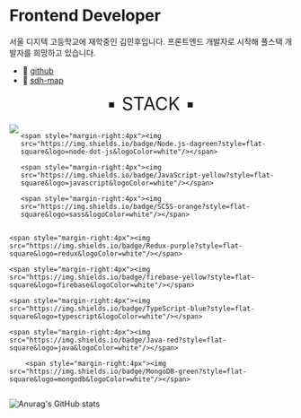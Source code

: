 # Frontend Developer

서울 디지텍 고등학교에 재학중인 김민후입니다. 프론트엔드 개발자로 시작해 풀스택 개발자를 희망하고 있습니다.

- 💙 <a href="https://github.com/minhoo03">github</a>
- 💛 <a href="http://gcy.dothome.co.kr/">sdh-map</a>


<center style="font-size:32px;">▪ STACK ▪</center>
<br />

<div style="display:flex; justify-content:center;">
	<span style="margin-right:4px"><img src="https://img.shields.io/badge/React-blue?style=flat-square&logo=React&logoColor=white"/></span>

	<span style="margin-right:4px"><img src="https://img.shields.io/badge/Node.js-dagreen?style=flat-square&logo=node-dot-js&logoColor=white"/></span>

	<span style="margin-right:4px"><img src="https://img.shields.io/badge/JavaScript-yellow?style=flat-square&logo=javascript&logoColor=white"/></span>

	<span style="margin-right:4px"><img src="https://img.shields.io/badge/SCSS-orange?style=flat-square&logo=sass&logoColor=white"/></span>
</div>

<div style="display:flex; justify-content:center;">

	<span style="margin-right:4px"><img src="https://img.shields.io/badge/Redux-purple?style=flat-square&logo=redux&logoColor=white"/></span>

	<span style="margin-right:4px"><img src="https://img.shields.io/badge/firebase-yellow?style=flat-square&logo=firebase&logoColor=white"/></span>

	<span style="margin-right:4px"><img src="https://img.shields.io/badge/TypeScript-blue?style=flat-square&logo=typescript&logoColor=white"/></span>

	<span style="margin-right:4px"><img src="https://img.shields.io/badge/Java-red?style=flat-square&logo=java&logoColor=white"/></span>
	
		<span style="margin-right:4px"><img src="https://img.shields.io/badge/MongoDB-green?style=flat-square&logo=mongodb&logoColor=white"/></span>
</div>




![Anurag's GitHub stats](https://github-readme-stats.vercel.app/api?username=minhoo03&&show_icons=true&theme=default)



<!--
**minhoo03/minhoo03** is a ✨ _special_ ✨ repository because its `README.md` (this file) appears on your GitHub profile.

Here are some ideas to get you started:

- 🔭 I’m currently working on ...
- 🌱 I’m currently learning ...
- 👯 I’m looking to collaborate on ...
- 🤔 I’m looking for help with ...
- 💬 Ask me about ...
- 📫 How to reach me: ...
- 😄 Pronouns: ...
- ⚡ Fun fact: ...
-->
